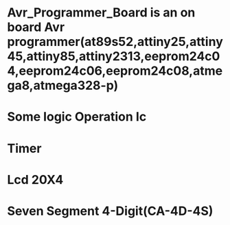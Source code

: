 # Avr_Programmer_Board is an on board Avr programmer(at89s52,attiny25,attiny45,attiny85,attiny2313,eeprom24c04,eeprom24c06,eeprom24c08,atmega8,atmega328-p) 
# Some logic Operation Ic   
# Timer   
# Lcd 20X4 
# Seven Segment 4-Digit(CA-4D-4S)
 
      
 
